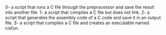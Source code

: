 0- a script that runs a C file through the preprocessor and save the result into another file.
1- a script that compiles a C file but does not link.
2- a script that generates the assembly code of a C code and save it in an output file.
3- a script that compiles a C file and creates an executable named cisfun.

